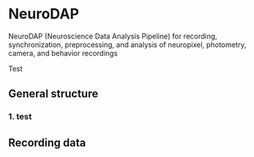 # NeuroDAP
 NeuroDAP (Neuroscience Data Analysis Pipeline) for recording, synchronization, preprocessing, and analysis of neuropixel, photometry, camera, and behavior recordings

 Test

 ## General structure

 ### 1. test


 ## Recording data